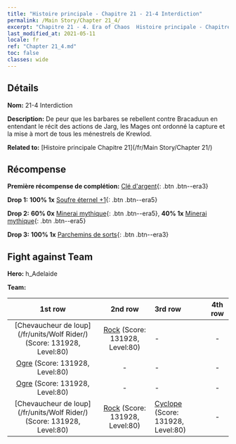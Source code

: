 ```yaml
---
title: "Histoire principale - Chapitre 21 - 21-4 Interdiction"
permalink: /Main Story/Chapter 21_4/
excerpt: "Chapitre 21 - 4. Era of Chaos  Histoire principale - Chapitre 21_4. 21-4 Interdiction"
last_modified_at: 2021-05-11
locale: fr
ref: "Chapter 21_4.md"
toc: false
classes: wide
---
```


## Détails

 **Nom:** 21-4 Interdiction

 **Description:** De peur que les barbares se rebellent contre Bracaduun en entendant le récit des actions de Jarg, les Mages ont ordonné la capture et la mise à mort de tous les ménestrels de Krewlod.

 **Related to:** [Histoire principale Chapitre 21](/fr/Main Story/Chapter 21/)

## Récompense

 **Première récompense de complétion:** [Clé d'argent](/ItemsFR/con_693/){: .btn .btn--era3}

 **Drop 1:** **100% 1x** [Soufre éternel +1](/ItemsFR/mat_71/){: .btn .btn--era5}

 **Drop 2:** **60% 0x** [Minerai mythique](/ItemsFR/mat_61/){: .btn .btn--era5}, **40% 1x** [Minerai mythique](/ItemsFR/mat_61/){: .btn .btn--era5}

 **Drop 3:** **100% 1x** [Parchemins de sorts](/ItemsFR/con_694/){: .btn .btn--era3}


## Fight against Team
 **Hero:** h_Adelaide

 **Team:**


  | 1st row | 2nd row | 3rd row | 4th row |
  |:----:|:----:|:----|:----:|
  | [Chevaucheur de loup](/fr/units/Wolf Rider/) (Score: 131928, Level:80)  | [Rock](/fr/units/Roc/) (Score: 131928, Level:80)  | - | - |
  | [Ogre](/fr/units/Ogre/) (Score: 131928, Level:80)  | - | - | - |
  | [Ogre](/fr/units/Ogre/) (Score: 131928, Level:80)  | - | - | - |
  | [Chevaucheur de loup](/fr/units/Wolf Rider/) (Score: 131928, Level:80)  | [Rock](/fr/units/Roc/) (Score: 131928, Level:80)  | [Cyclope](/fr/units/Cyclops/) (Score: 131928, Level:80)  | - |


